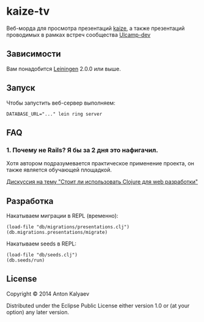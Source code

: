 # kaize-tv

Веб-морда для просмотра презентаций [kaize](https://github.com/kaize), а также
презентаций проводимых в рамках встреч сообщества [Ulcamp-dev](https://www.facebook.com/groups/ulcamp.dev/)

## Зависимости

Вам понадобится [Leiningen][1] 2.0.0 или выше.

[1]: https://github.com/technomancy/leiningen

## Запуск

Чтобы запустить веб-сервер выполняем:

    DATABASE_URL="..." lein ring server

## FAQ

### 1. Почему не Rails? Я бы за 2 дня это нафигачил.

Хотя автором подразумевается практическое применение проекта, он также является
обучающей площадкой.

[Дискуссия на тему "Стоит ли использовать Clojure для web разработки"](https://groups.google.com/d/topic/clojure/ZxUUBlYf1ck/discussion)

## Разработка

Накатываем миграции в REPL (временно):

    (load-file "db/migrations/presentations.clj")
    (db.migrations.presentations/migrate)

Накатываем seeds в REPL:

    (load-file "db/seeds.clj")
    (db.seeds/run)

## License

Copyright © 2014 Anton Kalyaev

Distributed under the Eclipse Public License either version 1.0 or (at
your option) any later version.
